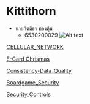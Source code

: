 
# Kittithorn

- นายกิตติธร ทองตุ้ม
  - 6530200029
![Alt text](images/20241122_083340.jpg)

[CELLULAR_NETWORK](http://kitty340822.github.io/cellular-network.html)

[E-Card Chrismas](https://kitty340822.github.io/e-card.html)

[Consistency-Data_Quality](https://kitty340822.github.io/data_quality.html)

[Boardgame_Security](https://kitty340822.github.io/boardgame)

[Security_Controls](https://kitty340822.github.io/securityControls)
